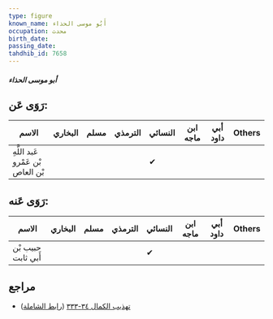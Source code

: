 ```yaml
---
type: figure
known_name: أَبُو موسى الحذاء
occupation: محدث
birth_date:
passing_date:
tahdhib_id: 7658
---
```

##### أبو موسى الحذاء

## رَوَى عَن:
| الاسم                             | البخاري | مسلم | الترمذي | النسائي | ابن ماجه | أبي داود | Others |
| --------------------------------- | ------- | ---- | ------- | ------- | -------- | -------- | ------ |
| عَبد اللَّهِ بْن عَمْرو بْن العاص |         |      |         | ✔       |          |          |        |
## رَوَى عَنه:
| الاسم              | البخاري | مسلم | الترمذي | النسائي | ابن ماجه | أبي داود | Others |
| ------------------ | ------- | ---- | ------- | ------- | -------- | -------- | ------ |
| حبيب بْن أَبي ثابت |         |      |         | ✔       |          |          |        |
## مراجع
- [تهذيب الكمال ٣٤-٣٣٣](obsidian://open?vault=Tahdhib-al-Kamal&file=Figures/٧٦٥٨-أبو%20موسى%20الحذاء) ([رابط الشاملة](https://shamela.ws/book/3722/18450))